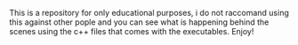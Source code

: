 This is a repository for only educational purposes, i do not raccomand using this against other pople and you can see what is happening behind the scenes 
using the c++ files that comes with the executables. 
Enjoy! 
